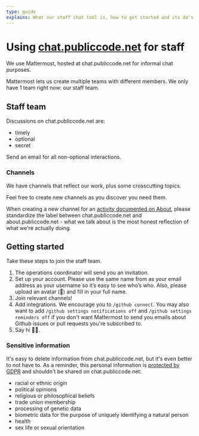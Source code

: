 ```yaml
---
type: guide
explains: What our staff chat tool is, how to get started and its do's and don'ts
---
```


# Using [chat.publiccode.net](https://chat.publiccode.net/) for staff

We use Mattermost, hosted at chat.publiccode.net for informal chat purposes.

Mattermost lets us create multiple teams with different members. We only have 1 team right now: our staff team.

## Staff team

Discussions on chat.publiccode.net are:

* timely
* optional
* secret

Send an email for all non-optional interactions.

### Channels

We have channels that reflect our work, plus some crosscutting topics.

Feel free to create new channels as you discover you need them.

When creating a new channel for an [activity documented on About](https://about.publiccode.net/activities/), please standardize the label between chat.publiccode.net and about.publiccode.net - what we talk about is the most honest reflection of what we're actually doing.

## Getting started

Take these steps to join the staff team.

1. The operations coordinator will send you an invitation.
2. Set up your account.
  Please use the same name from as your email address as your username so it’s easy to see who’s who.
  Also, please upload an avatar (👹) and fill in your full name.
3. Join relevant channels!
4. Add integrations.
  We encourage you to `/github connect`.
  You may also want to add `/github settings notifications off` and `/github settings reminders off` if you don't want Mattermost to send you emails about Github issues or pull requests you're subscribed to.
5. Say hi 👋👋.

### Sensitive information

It's easy to delete information from chat.publiccode.net, but it's even better to not have to. As a reminder, this personal information is [protected by GDPR](https://ec.europa.eu/info/law/law-topic/data-protection/reform/rights-citizens/how-my-personal-data-protected/how-data-my-religious-beliefs-sexual-orientation-health-political-views-protected_en) and shouldn't be shared on chat.publiccode.net:

* racial or ethnic origin
* political opinions
* religious or philosophical beliefs
* trade union membership
* processing of genetic data
* biometric data for the purpose of uniquely identifying a natural person
* health
* sex life or sexual orientation

